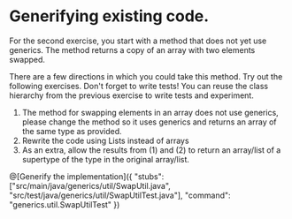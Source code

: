 # Generifying existing code.

For the second exercise, you start with a method that does not yet use generics. The method returns a copy of an array with two elements swapped.

There are a few directions in which you could take this method. Try out the following exercises. Don't forget to write tests!
You can reuse the class hierarchy from the previous exercise to write tests and experiment.

1. The method for swapping elements in an array does not use generics, please change the method so it uses generics and returns an array of the same type as provided.
2. Rewrite the code using Lists instead of arrays
3. As an extra, allow the results from (1) and (2) to return an array/list of a supertype of the type in the original array/list.

@[Generify the implementation]({
    "stubs": ["src/main/java/generics/util/SwapUtil.java", "src/test/java/generics/util/SwapUtilTest.java"], 
    "command": "generics.util.SwapUtilTest"
})